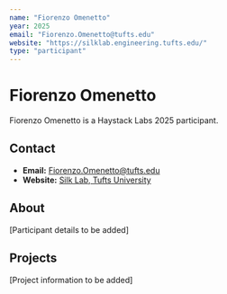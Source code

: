 ```yaml
---
name: "Fiorenzo Omenetto"
year: 2025
email: "Fiorenzo.Omenetto@tufts.edu"
website: "https://silklab.engineering.tufts.edu/"
type: "participant"
---
```


# Fiorenzo Omenetto

Fiorenzo Omenetto is a Haystack Labs 2025 participant.

## Contact
- **Email:** Fiorenzo.Omenetto@tufts.edu
- **Website:** [Silk Lab, Tufts University](https://silklab.engineering.tufts.edu/)

## About

[Participant details to be added]

## Projects

[Project information to be added] 